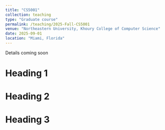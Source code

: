 ```yaml
---
title: "CS5001"
collection: teaching
type: "Graduate course"
permalink: /teaching/2025-Fall-CS5001
venue: "Northeastern University, Khoury College of Computer Science"
date: 2025-09-01
location: "Miami, Florida"
---
```


Details coming soon

Heading 1
======

Heading 2
======

Heading 3
======
